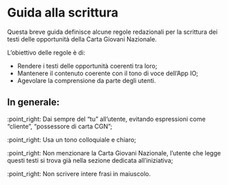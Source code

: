 # Guida alla scrittura

Questa breve guida definisce alcune regole redazionali per la scrittura dei testi delle opportunità della Carta Giovani Nazionale.

L’obiettivo delle regole è di:

* Rendere i testi delle opportunità coerenti tra loro;
* Mantenere il contenuto coerente con il tono di voce dell’App IO;
* Agevolare la comprensione da parte degli utenti.

## In generale:

:point\_right: Dai sempre del “tu” all’utente, evitando espressioni come “cliente”, “possessore di carta CGN”;

:point\_right: Usa un tono colloquiale e chiaro;

:point\_right: Non menzionare la Carta Giovani Nazionale, l’utente che legge questi testi si trova già nella sezione dedicata all’iniziativa;

:point\_right: Non scrivere intere frasi in maiuscolo.
